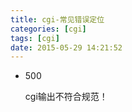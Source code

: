 ```yaml
---
title: cgi-常见错误定位
categories: [cgi]
tags: [cgi]
date: 2015-05-29 14:21:52
---
```


-   500

    cgi输出不符合规范！
